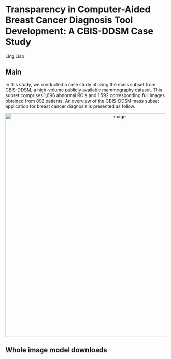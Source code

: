 # Transparency in Computer-Aided Breast Cancer Diagnosis Tool Development: A CBIS-DDSM Case Study

Ling Liao
## Main
In this study, we conducted a case study utilizing the mass subset from CBIS-DDSM, a high-volume publicly available mammography dataset. This subset comprises 1,696 abnormal ROIs and 1,592 corresponding full images obtained from 892 patients. An overview of the CBIS-DDSM mass subset application for breast cancer diagnosis is presented as follow.

<div style="text-align: center;">
  <img width="700" alt="image" src="https://github.com/lingliao/Transparency-in-CABCDTD/assets/91222367/abaa0107-9fe0-4c87-ab7b-6e2b5c4baeda">
</div>






## Whole image model downloads
